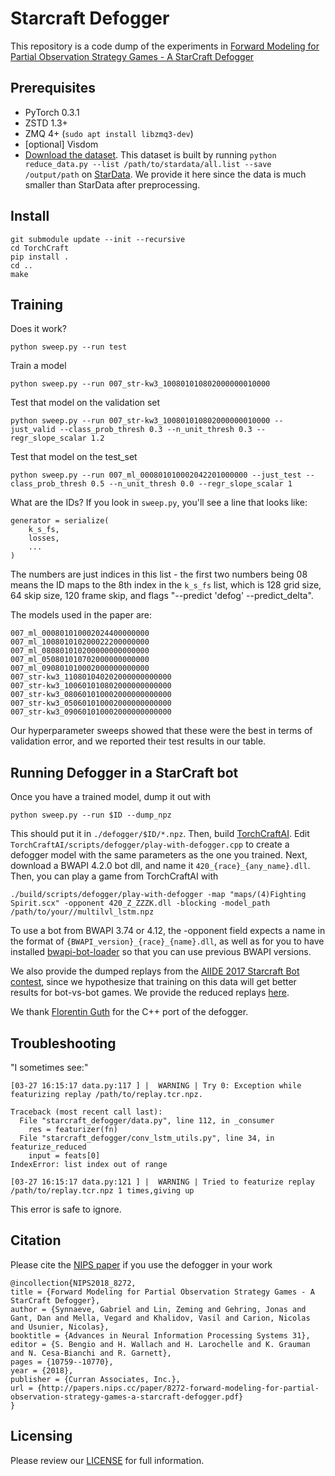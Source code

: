 # Starcraft Defogger

This repository is a code dump of the experiments in
[Forward Modeling for Partial Observation Strategy Games - A StarCraft Defogger](https://papers.nips.cc/paper/8272-forward-modeling-for-partial-observation-strategy-games-a-starcraft-defogger)

## Prerequisites

- PyTorch 0.3.1
- ZSTD 1.3+
- ZMQ 4+ (`sudo apt install libzmq3-dev`)
- [optional] Visdom
- [Download the dataset](https://s3-us-west-2.amazonaws.com/stardata/original_replays.tar.gz).
  This dataset is built by running `python reduce_data.py --list /path/to/stardata/all.list --save /output/path` on [StarData](https://github.com/TorchCraft/StarData).
  We provide it here since the data is much smaller than StarData after preprocessing.

## Install

    git submodule update --init --recursive
    cd TorchCraft
    pip install .
    cd ..
    make

## Training

Does it work?

    python sweep.py --run test

Train a model

    python sweep.py --run 007_str-kw3_100801010802000000010000 

Test that model on the validation set

    python sweep.py --run 007_str-kw3_100801010802000000010000 --just_valid --class_prob_thresh 0.3 --n_unit_thresh 0.3 --regr_slope_scalar 1.2

Test that model on the test_set

    python sweep.py --run 007_ml_000801010002042201000000 --just_test --class_prob_thresh 0.5 --n_unit_thresh 0.0 --regr_slope_scalar 1

What are the IDs? If you look in `sweep.py`, you'll see a line that looks like:

    generator = serialize(
        k_s_fs,
        losses,
        ...
    )

The numbers are just indices in this list - the first two numbers being 08
means the ID maps to the 8th index in the `k_s_fs` list, which is 128 grid
size, 64 skip size, 120 frame skip, and flags "--predict 'defog'
--predict_delta".

The models used in the paper are:

    007_ml_000801010002024400000000
    007_ml_100801010200022200000000
    007_ml_080801010200000000000000
    007_ml_050801010702000000000000
    007_ml_090801010002000000000000
    007_str-kw3_110801040202000000000000
    007_str-kw3_100601010802000000000000
    007_str-kw3_080601010002000000000000
    007_str-kw3_050601010002000000000000
    007_str-kw3_090601010002000000000000

Our hyperparameter sweeps showed that these were the best in terms of validation
error, and we reported their test results in our table.

## Running Defogger in a StarCraft bot

Once you have a trained model, dump it out with 

    python sweep.py --run $ID --dump_npz

This should put it in `./defogger/$ID/*.npz`. Then, build [TorchCraftAI](https://github.com/torchcraft/TorchCraftAI).
Edit `TorchCraftAI/scripts/defogger/play-with-defogger.cpp` to create a defogger model with the same parameters as the one you trained.
Next, download a BWAPI 4.2.0 bot dll, and name it `420_{race}_{any_name}.dll`.
Then, you can play a game from TorchCraftAI with

    ./build/scripts/defogger/play-with-defogger -map "maps/(4)Fighting Spirit.scx" -opponent 420_Z_ZZZK.dll -blocking -model_path /path/to/your//multilvl_lstm.npz

To use a bot from BWAPI 3.74 or 4.12, the -opponent field expects a name in the
format of `{BWAPI_version}_{race}_{name}.dll`, as well as for you to have
installed [bwapi-bot-loader](https://github.com/tscmoo/bwapi-bot-loader) so
that you can use previous BWAPI versions.

We also provide the dumped replays from the [AIIDE 2017 Starcraft Bot contest](https://www.cs.mun.ca/~dchurchill/starcraftaicomp/2017/),
since we hypothesize that training on this data will get better results for bot-vs-bot games.
We provide the reduced replays [here](https://s3-us-west-2.amazonaws.com/stardata/defogger_reduced_aiide17.tar.gz).

We thank [Florentin Guth](https://github.com/Kegnarok) for the C++ port of the defogger.

## Troubleshooting

"I sometimes see:"

    [03-27 16:15:17 data.py:117 ] |  WARNING | Try 0: Exception while featurizing replay /path/to/replay.tcr.npz.

    Traceback (most recent call last):
      File "starcraft_defogger/data.py", line 112, in _consumer
        res = featurizer(fn)
      File "starcraft_defogger/conv_lstm_utils.py", line 34, in featurize_reduced
        input = feats[0]
    IndexError: list index out of range

    [03-27 16:15:17 data.py:121 ] |  WARNING | Tried to featurize replay /path/to/replay.tcr.npz 1 times,giving up

This error is safe to ignore.


## Citation

Please cite the [NIPS paper](https://papers.nips.cc/paper/8272-forward-modeling-for-partial-observation-strategy-games-a-starcraft-defogger) if you use the defogger in your work
```
@incollection{NIPS2018_8272,
title = {Forward Modeling for Partial Observation Strategy Games - A StarCraft Defogger},
author = {Synnaeve, Gabriel and Lin, Zeming and Gehring, Jonas and Gant, Dan and Mella, Vegard and Khalidov, Vasil and Carion, Nicolas and Usunier, Nicolas},
booktitle = {Advances in Neural Information Processing Systems 31},
editor = {S. Bengio and H. Wallach and H. Larochelle and K. Grauman and N. Cesa-Bianchi and R. Garnett},
pages = {10759--10770},
year = {2018},
publisher = {Curran Associates, Inc.},
url = {http://papers.nips.cc/paper/8272-forward-modeling-for-partial-observation-strategy-games-a-starcraft-defogger.pdf}
}
```

## Licensing

Please review our [LICENSE](https://github.com/facebookresearch/starcraft_defogger/blob/master/LICENSE) for full information.
